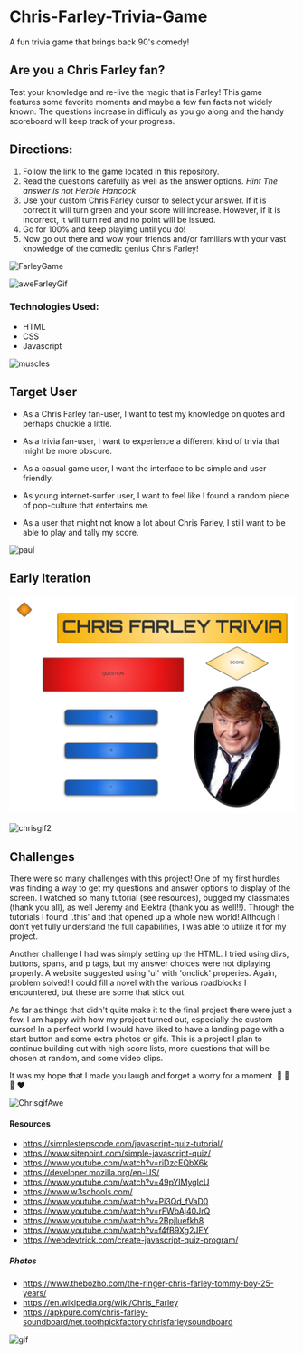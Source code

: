 # Chris-Farley-Trivia-Game
A fun trivia game that brings back 90's comedy!


## Are you a Chris Farley fan?

Test your knowledge and re-live the magic that is Farley! This game features some favorite moments and maybe a few fun facts not widely known. The questions increase in difficuly as you go along and the handy scoreboard will keep track of your progress. 

## Directions:
1. Follow the link to the game located in this repository.
1. Read the questions carefully as well as the answer options. *Hint The answer is not Herbie Hancock*
1. Use your custom Chris Farley cursor to select your answer. If it is correct it will turn green and your score will increase. However, if it is incorrect, it will turn red and no point will be issued. 
1. Go for 100% and keep playimg until you do!
1. Now go out there and wow your friends and/or familiars with your vast knowledge of the comedic genius Chris Farley!

![FarleyGame](farleyGame.png)

![aweFarleyGif](https://media.giphy.com/media/lcZaVdfWryQU/giphy.gif)

### Technologies Used:
- HTML
- CSS
- Javascript

![muscles](https://media.giphy.com/media/l378lI0nbCWGuwxi0/giphy.gif)

## Target User
- As a Chris Farley fan-user, I want to test my knowledge on quotes and perhaps chuckle a little.

- As a trivia fan-user, I want to experience a different kind of trivia that might be more obscure.

- As a casual game user, I want the interface to be simple and user friendly.

- As young internet-surfer user, I want to feel like I found a random piece of pop-culture that entertains me.

- As a user that might not know a lot about Chris Farley, I still want to be able to play and tally my score.

![paul](https://media.giphy.com/media/e197ulw0sJzDG/giphy.gif)

## Early Iteration

![firstVersion](earlyChris.png)


![chrisgif2](https://media.giphy.com/media/l378rxjCdelAIKHhC/giphy.gif)

## Challenges

There were so many challenges with this project! One of my first hurdles was finding a way to get my questions and answer options to display of the screen. I watched so many tutorial (see resources), bugged my classmates (thank you all), as well Jeremy and Elektra (thank you as well!!). Through the tutorials I found '.this' and that opened up a whole new world! Although I don't yet fully understand the full capabilities, I was able to utilize it for my project. 

Another challenge I had was simply setting up the HTML. I tried using divs, buttons, spans, and p tags, but my answer choices were not diplaying properly. A website suggested using 'ul' with 'onclick' properies. Again, problem solved! I could fill a novel with the various roadblocks I encountered, but these are some that stick out.

As far as things that didn't quite make it to the final project there were just a few. I am happy with how my project turned out, especially the custom cursor! In a perfect world I would have liked to have a landing page with a start button and some extra photos or gifs. This is a project I plan to continue building out with high score lists, more questions that will be chosen at random, and some video clips.

It was my hope that I made you laugh and forget a worry for a moment. :bee: :bee: :bee: :heart:


![ChrisgifAwe](https://media.giphy.com/media/d6OnGFP15hwQ0/giphy.gif)



#### Resources

- https://simplestepscode.com/javascript-quiz-tutorial/
- https://www.sitepoint.com/simple-javascript-quiz/
- https://www.youtube.com/watch?v=riDzcEQbX6k
- https://developer.mozilla.org/en-US/
- https://www.youtube.com/watch?v=49pYIMygIcU
- https://www.w3schools.com/
- https://www.youtube.com/watch?v=Pi3Qd_fVaD0
- https://www.youtube.com/watch?v=rFWbAj40JrQ
- https://www.youtube.com/watch?v=2Bpjluefkh8
- https://www.youtube.com/watch?v=f4fB9Xg2JEY
- https://webdevtrick.com/create-javascript-quiz-program/

##### Photos

- https://www.thebozho.com/the-ringer-chris-farley-tommy-boy-25-years/
- https://en.wikipedia.org/wiki/Chris_Farley
- https://apkpure.com/chris-farley-soundboard/net.toothpickfactory.chrisfarleysoundboard

![gif](https://media.giphy.com/media/gNhdW22seEJzO/giphy.gif)
